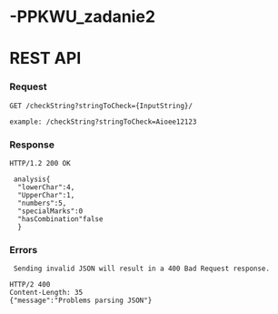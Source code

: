 # -PPKWU_zadanie2

# REST API

### Request

`GET /checkString?stringToCheck={InputString}/`

    example: /checkString?stringToCheck=Aioee12123

### Response

    HTTP/1.2 200 OK

     analysis{
      "lowerChar":4,
      "UpperChar":1,
      "numbers":5,
      "specialMarks":0
      "hasCombination"false
      }
      
### Errors

` Sending invalid JSON will result in a 400 Bad Request response.`

    HTTP/2 400
    Content-Length: 35
    {"message":"Problems parsing JSON"}
     
